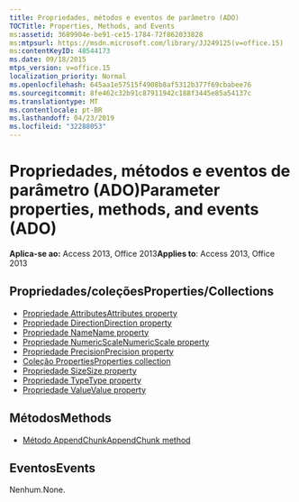 ```yaml
---
title: Propriedades, métodos e eventos de parâmetro (ADO)
TOCTitle: Properties, Methods, and Events
ms:assetid: 3689904e-be91-ce15-1784-72f862033828
ms:mtpsurl: https://msdn.microsoft.com/library/JJ249125(v=office.15)
ms:contentKeyID: 48544173
ms.date: 09/18/2015
mtps_version: v=office.15
localization_priority: Normal
ms.openlocfilehash: 645aa1e57515f4908b8af5312b377f69cbabee76
ms.sourcegitcommit: 8fe462c32b91c87911942c188f3445e85a54137c
ms.translationtype: MT
ms.contentlocale: pt-BR
ms.lasthandoff: 04/23/2019
ms.locfileid: "32288053"
---
```

# <a name="parameter-properties-methods-and-events-ado"></a><span data-ttu-id="a9bf5-102">Propriedades, métodos e eventos de parâmetro (ADO)</span><span class="sxs-lookup"><span data-stu-id="a9bf5-102">Parameter properties, methods, and events (ADO)</span></span>

<span data-ttu-id="a9bf5-103">**Aplica-se ao:** Access 2013, Office 2013</span><span class="sxs-lookup"><span data-stu-id="a9bf5-103">**Applies to**: Access 2013, Office 2013</span></span>

## <a name="propertiescollections"></a><span data-ttu-id="a9bf5-104">Propriedades/coleções</span><span class="sxs-lookup"><span data-stu-id="a9bf5-104">Properties/Collections</span></span>

- [<span data-ttu-id="a9bf5-105">Propriedade Attributes</span><span class="sxs-lookup"><span data-stu-id="a9bf5-105">Attributes property</span></span>](attributes-property-ado.md)
- [<span data-ttu-id="a9bf5-106">Propriedade Direction</span><span class="sxs-lookup"><span data-stu-id="a9bf5-106">Direction property</span></span>](direction-property-ado.md)
- [<span data-ttu-id="a9bf5-107">Propriedade Name</span><span class="sxs-lookup"><span data-stu-id="a9bf5-107">Name property</span></span>](name-property-ado.md)
- [<span data-ttu-id="a9bf5-108">Propriedade NumericScale</span><span class="sxs-lookup"><span data-stu-id="a9bf5-108">NumericScale property</span></span>](numericscale-property-ado.md)
- [<span data-ttu-id="a9bf5-109">Propriedade Precision</span><span class="sxs-lookup"><span data-stu-id="a9bf5-109">Precision property</span></span>](precision-property-ado.md)
- [<span data-ttu-id="a9bf5-110">Coleção Properties</span><span class="sxs-lookup"><span data-stu-id="a9bf5-110">Properties collection</span></span>](properties-collection-ado.md)
- [<span data-ttu-id="a9bf5-111">Propriedade Size</span><span class="sxs-lookup"><span data-stu-id="a9bf5-111">Size property</span></span>](size-property-ado.md)
- [<span data-ttu-id="a9bf5-112">Propriedade Type</span><span class="sxs-lookup"><span data-stu-id="a9bf5-112">Type property</span></span>](type-property-ado.md)
- [<span data-ttu-id="a9bf5-113">Propriedade Value</span><span class="sxs-lookup"><span data-stu-id="a9bf5-113">Value property</span></span>](value-property-ado.md)


## <a name="methods"></a><span data-ttu-id="a9bf5-114">Métodos</span><span class="sxs-lookup"><span data-stu-id="a9bf5-114">Methods</span></span>

- [<span data-ttu-id="a9bf5-115">Método AppendChunk</span><span class="sxs-lookup"><span data-stu-id="a9bf5-115">AppendChunk method</span></span>](appendchunk-method-ado.md)

## <a name="events"></a><span data-ttu-id="a9bf5-116">Eventos</span><span class="sxs-lookup"><span data-stu-id="a9bf5-116">Events</span></span>

<span data-ttu-id="a9bf5-117">Nenhum.</span><span class="sxs-lookup"><span data-stu-id="a9bf5-117">None.</span></span>

